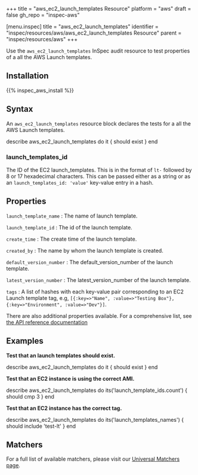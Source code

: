+++
title = "aws_ec2_launch_templates Resource"
platform = "aws"
draft = false
gh_repo = "inspec-aws"

[menu.inspec]
title = "aws_ec2_launch_templates"
identifier = "inspec/resources/aws/aws_ec2_launch_templates Resource"
parent = "inspec/resources/aws"
+++

Use the `aws_ec2_launch_templates` InSpec audit resource to test properties of a all the AWS Launch templates.

## Installation

{{% inspec_aws_install %}}

## Syntax

An `aws_ec2_launch_templates` resource block declares the tests for a all the AWS Launch templates.

describe aws_ec2_launch_templates do
it { should exist }
end


### launch_templates_id

The ID of the EC2 launch_templates. This is in the format of `lt-` followed by 8 or 17 hexadecimal characters.
This can be passed either as a string or as an `launch_templates_id: 'value'` key-value entry in a hash.



## Properties

`launch_template_name`
: The name of launch template.

`launch_template_id`
: The id of the launch template.

`create_time`
: The create time of the launch template.

`created_by`
: The name by whom the launch template is created.

`default_version_number`
: The default_version_number of the launch template.

`latest_version_number`
: The latest_version_number of the launch template.

`tags`
: A list of hashes with each key-value pair corresponding to an EC2 Launch template tag, e.g, `[{:key=>"Name", :value=>"Testing Box"}, {:key=>"Environment", :value=>"Dev"}]`.

There are also additional properties available. For a comprehensive list, see [the API reference documentation](https://docs.aws.amazon.com/AWSEC2/latest/APIReference/API_Instance.html)

## Examples

**Test that an launch templates should exist.**

 describe aws_ec2_launch_templates do
   it { should exist }
 end

**Test that an EC2 instance is using the correct AMI.**

 describe aws_ec2_launch_templates do
   its('launch_template_ids.count') { should cmp 3 }
 end

**Test that an EC2 instance has the correct tag.**

 describe aws_ec2_launch_templates do
   its('launch_templates_names') { should include 'test-lt' }
 end


## Matchers

For a full list of available matchers, please visit our [Universal Matchers page](https://www.inspec.io/docs/reference/matchers/).


